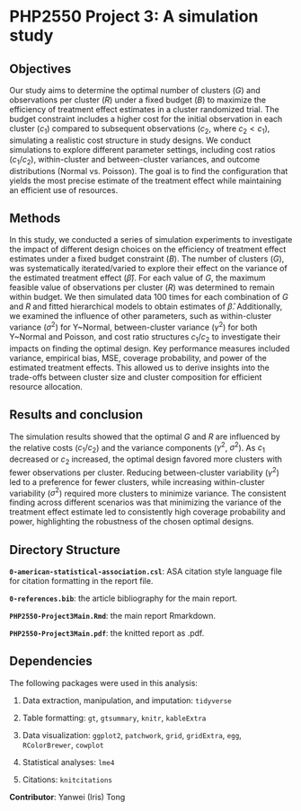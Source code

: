 # PHP2550 Project 3: A simulation study

## Objectives
Our study aims to determine the optimal number of clusters ($G$) and observations per cluster ($R$) under a fixed budget ($B$) to maximize the efficiency of treatment effect estimates in a cluster randomized trial. The budget constraint includes a higher cost for the initial observation in each cluster ($c_1$) compared to subsequent observations ($c_2$, where $c_2 < c_1$), simulating a realistic cost structure in study designs. We conduct simulations to explore different parameter settings, including cost ratios ($c_1/c_2$), within-cluster and between-cluster variances, and outcome distributions (Normal vs. Poisson). The goal is to find the configuration that yields the most precise estimate of the treatment effect while maintaining an efficient use of resources.
  
## Methods
In this study, we conducted a series of simulation experiments to investigate the impact of different design choices on the efficiency of treatment effect estimates under a fixed budget constraint ($B$). The number of clusters ($G$), was systematically iterated/varied to explore their effect on the variance of the estimated treatment effect ($\hat{\beta}$). For each value of $G$, the maximum feasible value of observations per cluster ($R$) was determined to remain within budget. We then simulated data 100 times for each combination of $G$ and $R$ and fitted hierarchical models to obtain estimates of $\hat{\beta}$. Additionally, we examined the influence of other parameters, such as within-cluster variance ($\sigma^2$) for Y~Normal, between-cluster variance ($\gamma^2$) for both Y~Normal and Poisson, and cost ratio structures $c_1/c_2$ to investigate their impacts on finding the optimal design. Key performance measures included variance, empirical bias, MSE, coverage probability, and power of the estimated treatment effects. This allowed us to derive insights into the trade-offs between cluster size and cluster composition for efficient resource allocation.    

## Results and conclusion

The simulation results showed that the optimal $G$ and $R$ are influenced by the relative costs ($c_1/c_2$) and the variance components ($\gamma^2$, $\sigma^2$). As $c_1$ decreased or $c_2$ increased, the optimal design favored more clusters with fewer observations per cluster. Reducing between-cluster variability ($\gamma^2$) led to a preference for fewer clusters, while increasing within-cluster variability ($\sigma^2$) required more clusters to minimize variance. The consistent finding across different scenarios was that minimizing the variance of the treatment effect estimate led to consistently high coverage probability and power, highlighting the robustness of the chosen optimal designs.

## Directory Structure

**`0-american-statistical-association.csl`**: ASA citation style language file for citation formatting in the report file.

**`0-references.bib`**: the article bibliography for the main report.

**`PHP2550-Project3Main.Rmd`**: the main report Rmarkdown.

**`PHP2550-Project3Main.pdf`**: the knitted report as .pdf.

## Dependencies

The following packages were used in this analysis:

1)  Data extraction, manipulation, and imputation: `tidyverse`

2)  Table formatting: `gt`, `gtsummary`, `knitr`, `kableExtra`

3)  Data visualization: `ggplot2`, `patchwork`, `grid`, `gridExtra`, `egg`, `RColorBrewer`, `cowplot`

4)  Statistical analyses: `lme4`

5)  Citations: `knitcitations`

**Contributor**: Yanwei (Iris) Tong
